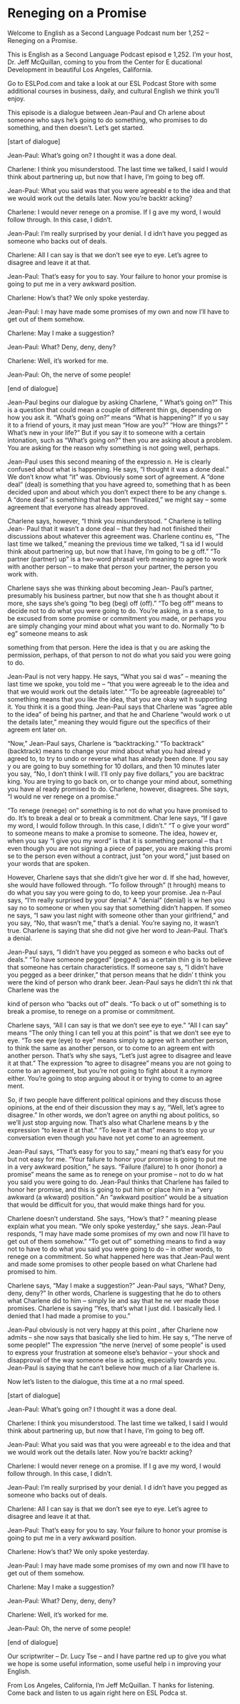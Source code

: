 # Reneging on a Promise

Welcome to English as a Second Language Podcast num ber 1,252 – Reneging on a Promise.  

This is English as a Second Language Podcast episod e 1,252. I’m your host, Dr. Jeff McQuillan, coming to you from the Center for E ducational Development in beautiful Los Angeles, California.  

Go to ESLPod.com and take a look at our ESL Podcast  Store with some additional courses in business, daily, and cultural  English we think you’ll enjoy.  

This episode is a dialogue between Jean-Paul and Ch arlene about someone who says he’s going to do something, who promises to do  something, and then doesn’t. Let’s get started.  

[start of dialogue] 

Jean-Paul: What’s going on? I thought it was a done  deal. 

Charlene: I think you misunderstood. The last time we talked, I said I would think about partnering up, but now that I have, I’m going  to beg off. 

Jean-Paul: What you said was that you were agreeabl e to the idea and that we would work out the details later. Now you’re backtr acking?  

Charlene: I would never renege on a promise. If I g ave my word, I would follow through. In this case, I didn’t. 

Jean-Paul: I’m really surprised by your denial. I d idn’t have you pegged as someone who backs out of deals. 

Charlene: All I can say is that we don’t see eye to  eye. Let’s agree to disagree and leave it at that. 

Jean-Paul: That’s easy for you to say. Your failure  to honor your promise is going to put me in a very awkward position. 

Charlene: How’s that? We only spoke yesterday. 

Jean-Paul: I may have made some promises of my own and now I’ll have to get out of them somehow.   

 Charlene: May I make a suggestion? 

Jean-Paul: What? Deny, deny, deny? 

Charlene: Well, it’s worked for me. 

Jean-Paul: Oh, the nerve of some people! 

[end of dialogue] 

Jean-Paul begins our dialogue by asking Charlene, “ What’s going on?” This is a question that could mean a couple of different thin gs, depending on how you ask it. “What’s going on?” means “What is happening?” If yo u say it to a friend of yours, it may just mean “How are you?” “How are things?” “ What’s new in your life?” But if you say it to someone with a certain intonation,  such as “What’s going on?” then you are asking about a problem. You are asking  for the reason why something is not going well, perhaps.  

Jean-Paul uses this second meaning of the expressio n. He is clearly confused about what is happening. He says, “I thought it was  a done deal.” We don’t know what “it” was. Obviously some sort of agreement. A “done deal” (deal) is something that you have agreed to, something that h as been decided upon and about which you don’t expect there to be any change s. A “done deal” is something that has been “finalized,” we might say –  some agreement that everyone has already approved.  

Charlene says, however, “I think you misunderstood. ” Charlene is telling Jean- Paul that it wasn’t a done deal – that they had not  finished their discussions about whatever this agreement was. Charlene continu es, “The last time we talked,” meaning the previous time we talked, “I sa id I would think about partnering up, but now that I have, I’m going to be g off.” “To partner (partner) up” is a two-word phrasal verb meaning to agree to work  with another person – to make that person your partner, the person you work with.  

Charlene says she was thinking about becoming Jean- Paul’s partner, presumably his business partner, but now that she h as thought about it more, she says she’s going “to beg (beg) off (off).” “To beg off” means to decide not to do what you were going to do. You’re asking, in a s ense, to be excused from some promise or commitment you made, or perhaps you  are simply changing your mind about what you want to do. Normally “to b eg” someone means to ask  

something from that person. Here the idea is that y ou are asking the permission, perhaps, of that person to not do what you said you  were going to do.  

Jean-Paul is not very happy. He says, “What you sai d was” – meaning the last time we spoke, you told me – “that you were agreeab le to the idea and that we would work out the details later.” “To be agreeable  (agreeable) to” something means that you like the idea, that you are okay wit h supporting it. You think it is a good thing. Jean-Paul says that Charlene was “agree able to the idea” of being his partner, and that he and Charlene “would work o ut the details later,” meaning they would figure out the specifics of their agreem ent later on.  

“Now,” Jean-Paul says, Charlene is “backtracking.” “To backtrack” (backtrack) means to change your mind about what you had alread y agreed to, to try to undo or reverse what has already been done. If you say y ou are going to buy something for 10 dollars, and then 10 minutes later  you say, “No, I don’t think I will. I’ll only pay five dollars,” you are backtrac king. You are trying to go back on, or to change your mind about, something you have al ready promised to do. Charlene, however, disagrees. She says, “I would ne ver renege on a promise.”  

“To renege (renege) on” something is to not do what  you have promised to do. It’s to break a deal or to break a commitment. Char lene says, “If I gave my word, I would follow through. In this case, I didn’t.” “T o give your word” to someone means to make a promise to someone. The idea, howev er, when you say “I give you my word” is that it is something personal – tha t even though you are not signing a piece of paper, you are making this promi se to the person even without a contract, just “on your word,” just based on your  words that are spoken.  

However, Charlene says that she didn’t give her wor d. If she had, however, she would have followed through. “To follow through” (t hrough) means to do what you say you were going to do, to keep your promise. Jea n-Paul says, “I’m really surprised by your denial.” A “denial” (denial) is w hen you say no to someone or when you say that something didn’t happen. If someo ne says, “I saw you last night with someone other than your girlfriend,” and  you say, “No, that wasn’t me,” that’s a denial. You’re saying no, it wasn’t true. Charlene is saying that she did not give her word to Jean-Paul. That’s a denial.  

Jean-Paul says, “I didn’t have you pegged as someon e who backs out of deals.” “To have someone pegged” (pegged) as a certain thin g is to believe that someone has certain characteristics. If someone say s, “I didn’t have you pegged as a beer drinker,” that person means that he didn’ t think you were the kind of person who drank beer. Jean-Paul says he didn’t thi nk that Charlene was the  

kind of person who “backs out of” deals. “To back o ut of” something is to break a promise, to renege on a promise or commitment.  

Charlene says, “All I can say is that we don’t see eye to eye.” “All I can say” means “The only thing I can tell you at this point”  is that we don’t see eye to eye. “To see eye (eye) to eye” means simply to agree wit h another person, to think the same as another person, or to come to an agreem ent with another person. That’s why she says, “Let’s just agree to disagree and leave it at that.” The expression “to agree to disagree” means you are not  going to come to an agreement, but you’re not going to fight about it a nymore either. You’re going to stop arguing about it or trying to come to an agree ment.  

So, if two people have different political opinions  and they discuss those opinions, at the end of their discussion they may s ay, “Well, let’s agree to disagree.” In other words, we don’t agree on anythi ng about politics, so we’ll just stop arguing now. That’s also what Charlene means b y the expression “to leave it at that.” “To leave it at that” means to stop yo ur conversation even though you have not yet come to an agreement.  

Jean-Paul says, “That’s easy for you to say,” meani ng that’s easy for you but not easy for me. “Your failure to honor your promise is  going to put me in a very awkward position,” he says. “Failure (failure) to h onor (honor) a promise” means the same as to renege on your promise – not to do w hat you said you were going to do. Jean-Paul thinks that Charlene has failed to  honor her promise, and this is going to put him or place him in a “very awkward (a wkward) position.” An “awkward position” would be a situation that would be difficult for you, that would make things hard for you.  

Charlene doesn’t understand. She says, “How’s that? ” meaning please explain what you mean. “We only spoke yesterday,” she says.  Jean-Paul responds, “I may have made some promises of my own and now I’ll have to get out of them somehow.” “To get out of” something means to find a  way not to have to do what you said you were going to do – in other words, to renege on a commitment. So what happened here was that Jean-Paul went and made  some promises to other people based on what Charlene had promised to him.  

Charlene says, “May I make a suggestion?” Jean-Paul  says, “What? Deny, deny, deny?” In other words, Charlene is suggesting that he do to others what Charlene did to him – simply lie and say that he ne ver made those promises. Charlene is saying “Yes, that’s what I just did. I basically lied. I denied that I had made a promise to you.”  

Jean-Paul obviously is not very happy at this point , after Charlene now admits – she now says that basically she lied to him. He say s, “The nerve of some people!” The expression “the nerve (nerve) of some people” is used to express your frustration at someone else’s behavior – your shock and disapproval of the way someone else is acting, especially towards you.  Jean-Paul is saying that he can’t believe how much of a liar Charlene is.  

Now let’s listen to the dialogue, this time at a no rmal speed.  

[start of dialogue] 

Jean-Paul: What’s going on? I thought it was a done  deal. 

Charlene: I think you misunderstood. The last time we talked, I said I would think about partnering up, but now that I have, I’m going  to beg off. 

Jean-Paul: What you said was that you were agreeabl e to the idea and that we would work out the details later. Now you’re backtr acking?  

Charlene: I would never renege on a promise. If I g ave my word, I would follow through. In this case, I didn’t. 

Jean-Paul: I’m really surprised by your denial. I d idn’t have you pegged as someone who backs out of deals. 

Charlene: All I can say is that we don’t see eye to  eye. Let’s agree to disagree and leave it at that. 

Jean-Paul: That’s easy for you to say. Your failure  to honor your promise is going to put me in a very awkward position. 

Charlene: How’s that? We only spoke yesterday. 

Jean-Paul: I may have made some promises of my own and now I’ll have to get out of them somehow.  

Charlene: May I make a suggestion? 

Jean-Paul: What? Deny, deny, deny? 

Charlene: Well, it’s worked for me. 

 Jean-Paul: Oh, the nerve of some people! 

[end of dialogue] 

Our scriptwriter – Dr. Lucy Tse – and I have partne red up to give you what we hope is some useful information, some useful help i n improving your English.  

From Los Angeles, California, I’m Jeff McQuillan. T hanks for listening. Come back and listen to us again right here on ESL Podca st. 

